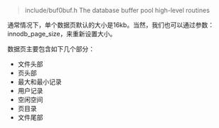 


>include/buf0buf.h
>The database buffer pool high-level routines


通常情况下，单个数据页默认的大小是16kb。当然，我们也可以通过参数：innodb_page_size，来重新设置大小。

数据页主要包含如下几个部分：
* 文件头部
* 页头部
* 最大和最小记录
* 用户记录
* 空闲空间
* 页目录
* 文件尾部
